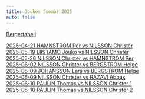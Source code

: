 ```yaml
---
title: Joukos Sommar 2025
auto: false
---
```


[Bergertabell](https://christernilsson.github.io/2025/013-Berger/?title=Joukos%20Sommar%202025%20&p1=1698%20Onni%20Aikio%20&p2=1558%20Helge%20Bergstr%C3%B6m%20&p3=1549%20Jonas%20H%C3%B6k%20&p4=1679%20Lars%20Johansson%20&p5=0000%20Per%20Eriksson%20&p6=1653%20Christer%20Nilsson%20&p7=1673%20Per%20Hamnstr%C3%B6m%20&p8=1504%20Thomas%20Paulin%20&p9=1706%20Abbas%20Razavi%20&p10=1579%20Jouko%20Liistamo%20&r1=101x1%20&r2=0r010%20&r3=10011%20&r4=10001%20&r5=01111%20&r7=xx1xx)

[2025-04-21 HAMNSTRÖM Per vs NILSSON Christer](https://christernilsson.github.io/2025/012-ChessViewer/index.html?Date=2025-04-21_Result:0-1&White=1699_Per_Hamnström&Black=1631_Christer_Nilsson&Link=https://lichess.org/study/GFuwxt03/0YIOMnBG&Seek=TIME:1_MPV:5&moves=e4_e5_f4_Nc6_Nf3_d6_Bc4_Bg4_c3_Nf6_h3_Bxf3_Qxf3_a6_O-O_Be7_d3_Na5_Bb3_Nxb3_axb3_c6_fxe5_dxe5_Be3_Qxd3_Nd2_Qc2_g4_O-O_g5_Nd7_Qf5_Rad8_Nc4_Qxb3_Nxe5_Nxe5_Qxe5_Bd6_Qf5_Qxb2_Bd4_Qh2%23&losses=13_1_76_48_7_18_20_10_42_52_22_40_2_38_9_13_40_15_6_8_6_1_0_3_136_8_6_55_98_53_9_13_145_8_108_9_94_8_2_4_24_5_300_0&bests=Nf3_e5_Nf3_exf4_Nf3_exf4_Nc3_Bg4_Bb5_exf4_O-O_Be6_Qxf3_Qe7_O-O_Qd7_Bb3_exf4_Na3_Nxb3_axb3_Nd7_Na3_dxe5_Na3_Qxd3_Ra5_O-O_Ra5_h6_g5_Nd7_Qd1_Rad8_Rfc1_Qxb3_Na5_Nxe5_Qxe5_Bd6_Qa5_Qxb2_Bf2_Qh2%23
)  
[2025-05-19 LIISTAMO Jouko vs NILSSON Christer](https://christernilsson.github.io/2025/012-ChessViewer/index.html?Date=2025-05-19_Result:0-1&White=_Jouko_Liistamo&Black=_Christer_Nilsson&Link=https://lichess.org/study/AgzTp9sx/eJeKv5T6&Seek=TIME:1_MPV:5&moves=e4_e5_c3_d5_Bd3_c6_Ne2_Nf6_Ng3_Nbd7_Qe2_Nc5_f3_Be7_Bc2_dxe4_fxe4_Bg4_Qf2_Nd3%2B_Bxd3_Qxd3_h3_Nxe4_Nxe4_Qxe4%2B_Kf1_Bh4_Qe3_Qxe3_dxe3_O-O-O_Nd2_Bf5_Kg1_Bg5_Nf3_Rd1%2B_Kh2_Rxh1%2B_Kxh1_Bf6_Bd2_Rd8_Re1_e4_Nd4_Bg6_Bc1_a6_b4_Kc7_a4_b6_Bb2_c5_bxc5_bxc5_Nb3_Rb8_Nxc5_Rxb2_Nxa6%2B_Kb6_Nb4_Ka5_Nd5_Kxa4_c4_Rc2_Rb1_Rb2_Rc1_Kb3_c5_Bf5_c6_Rc2_Rb1%2B_Kc4_Nb4_Rc3_Na6_Rxe3_c7_Bc8_Rb6_Re1%2B_Kh2_Be5%2B_g3_Ra1_Nb8_Ra7_Nc6_Ra2%2B_Kg1_Kc5_Rb8_Kxc6_Rxc8_Ra7_Re8_Bxc7_Re7_Bb6%2B&losses=8_1_57_1_108_97_59_23_74_123_122_42_115_130_10_69_96_59_120_7_12_1_197_4_4_3_11_9_4_66_4_14_3_9_82_162_0_3_6_2_4_1_2_2_29_10_10_140_60_62_0_18_8_11_98_7_79_27_31_10_0_2_5_33_5_32_23_16_2_34_22_29_3_28_18_13_20_8_11_50_92_84_31_45_55_32_175_48_6_27_103_197_253_645_15_15_25_34_106_67_300_300_11_7_300_100&bests=d4_e5_Nf3_d5_exd5_Nf6_exd5_Nf6_O-O_h5_exd5_h5_Bc2_dxe4_Bc2_h5_Nxe4_h5_Qe3_Nd3%2B_Bxd3_Qxd3_Qe3_Nxe4_Nxe4_Qxe4%2B_Kf1_Bh4_Qe3_Qc2_dxe3_O-O-O_Nd2_Bf5_g4_Bg3_Nf3_Be7_Kh2_Rxh1%2B_Kxh1_Bf6_Bd2_Rd8_Kg1_e4_Nd4_c5_b4_c5_b4_Be7_a4_b6_Ba3_c5_Nb3_bxc5_Ne2_Rb8_Nxc5_Rxb2_Nxa6%2B_Kb7_Nb4_Kc5_Nc6%2B_Bh4_c4_Be5_g4_Bb2_Rc1_Bf5_Nxf6_Be5_Nxf6_Be5_Rxc2_Bb2_Nxf6_Rb2_g4_Be5_Rb4%2B_Ra3_Nb4_Rc3_Kh2_Be5%2B_g3_Re2%2B_Rb4%2B_Bd4_Nc6_Ra2%2B_Kh1_Kc5_Nxe5_Kxc6_Rxc8_Bxc7_Re8_Bxc7_Rxe4_Bb6%2B
)  
[2025-05-26 NILSSON Christer vs HAMNSTRÖM Per](https://christernilsson.github.io/2025/012-ChessViewer/index.html?Date=2025-05-26_Result:1-0&White=1618_Christer_Nilsson&Black=1699_Per_Hamnström&Link=https://lichess.org/study/GFuwxt03/Gk9BfBFx&Seek=TIME:1_MPV:5&moves=e4_c5_Nf3_Nc6_d4_cxd4_Nxd4_d6_Bb5_Bd7_O-O_a6_Nxc6_bxc6_Bc4_Nf6_Nc3_e5_Bg5_h6_Bh4_g5_Bg3_Bg4_Be2_Bxe2_Qxe2_h5_h3_h4_Bh2_Nh5_Rad1_Qb6_Na4_Qa7_Qg4_f6_Qe6%2B_Qe7_Rxd6_Qxe6_Rxe6%2B_Kd7_Rxf6_Nxf6_Nb6%2B_Kc7_Nxa8%2B_Kb7_Rd1_Kxa8_Rd8%2B_Kb7_Bxe5_Bg7_Rd6_Rf8_f3_Rf7_Rd8_Nd7_Bxg7_Rxg7_Kf2_Kc7_Re8_Kb6_Ke3_Kc5_Ra8_Ne5_b3_Kb6_Kd4_Ng6_Rb8%2B_Kc7_Ra8_Nf4_Ra7%2B_Kb6_Rxg7_Nxg2_Rxg5_Ne1_Rf5_Nxc2%2B_Kc3_Ne3_Rf4&losses=0_11_0_1_2_3_4_28_30_1_19_60_14_8_6_7_4_37_25_8_9_4_10_25_87_77_3_45_45_3_4_85_29_43_173_188_75_9_31_12_14_0_15_10_33_6_1_334_0_2_472_126_3_0_4_1_42_2_26_15_2_20_1_4_3_3_4_0_0_0_50_47_2_12_22_7_90_2_4_549_0_17_11_71_12_18_58_23_33_75_128&bests=e4_e5_Nf3_Nc6_d4_cxd4_Nxd4_Nf6_c4_Bd7_Be3_g6_Nxc6_bxc6_Ba4_Nf6_Nc3_g6_f4_h6_Bxf6_g5_Bg3_Be7_f3_Be6_Qxe2_Qe7_Rad1_Qe7_Bh2_Qc8_Nd1_Qa5_b3_Qb5_c4_f6_Rd2_Qe7_Rxd6_Qxe6_Rxe6%2B_Kd7_Rxe5_Nxf6_Nb6%2B_Ke6_Nxa8%2B_Kb7_Nc7_Be7_Rd8%2B_Kb7_Bxe5_Bg7_Rxh8_Rf8_Kf1_Rf7_Rd8_Re7_Bxg7_Rxg7_Re8_Ne5_Ra8_a5_b3_Kc7_a3_Nb6_b3_Ng6_Rb8%2B_Ng6_a4_Kc7_Ra8_Rd7%2B_Ra7%2B_Kd8_Rxg7_Ne6%2B_Ke5_Ne1_f4_a5_Ke5_Na3_Kd4
)  
[2025-06-02 NILSSON Christer vs BERGSTRÖM Helge](https://christernilsson.github.io/2025/012-ChessViewer/index.html?Date=2025-06-02_Result:1-0&White=1653_Christer_Nilsson&Black=_Helge_Bergström&Link=https://lichess.org/study/8Ds1Bw7r/M084gH1g&Seek=TIME:1_MPV:5&moves=e4_c5_Nf3_Nc6_Bc4_e6_Nc3_a6_a4_Na5_Qe2_Be7_O-O_h5_d4_Nxc4_Qxc4_d5_exd5_exd5_Qxd5_Qxd5_Nxd5_Bd6_dxc5_Bxc5_Nc7%2B&losses=9_5_2_2_45_8_2_41_50_62_88_48_61_116_77_19_0_154_0_1_4_155_5_193_1_41_1&bests=d4_e5_Nf3_Nc6_d4_e6_O-O_Nf6_d4_Nf6_Ba2_b5_Ba2_Nxc4_Ba2_cxd4_Qxc4_b5_exd5_Nf6_Qxd5_cxd4_Nxd5_Bd8_dxc5_Ne7_Nc7%2B
)  
[2025-06-09  JOHANSSON Lars vs BERGSTRÖM Helge](https://christernilsson.github.io/2025/012-ChessViewer/index.html?Date=2025-06-09_Result:1-0&White=_Lars_Johansson&Black=_Helge_Bergström&Link=https://lichess.org/study/I94HPenc/tvMmj6b7&Seek=TIME:1_MPV:5&moves=d4_Nf6_Nf3_c5_g3_cxd4_Nxd4_e5_Nb3_d5_Bg2_Be6_O-O_Qc7_N1d2_Bd6_c3_O-O_e4_Qc8_Re1_b6_exd5_Bh3_Bh1_Ng4_Ne4_Qf5_f3_Qg6_Nxd6_f5_Bg2_Bxg2_Kxg2_Nh6_Nc4_Nd7_Nxe5_Nxe5_Rxe5_Nf7_Re6_Qh5_Qd3_Rad8_f4_Rd6_Rxd6_Nxd6_Qf3_Qe8_Nd2_Qb5_b3_Re8_c4_Qc5_Bb2_b5_Kf1_bxc4_Nxc4_Nxc4_bxc4_Re3&losses=7_8_10_31_103_8_5_5_0_0_3_26_16_17_90_102_56_28_4_123_100_138_9_34_90_200_13_116_3_3_8_12_6_5_4_116_9_26_1_5_5_5_4_3_27_15_48_26_54_8_27_13_75_35_1_10_10_24_1_23_47_50_84_9_4_4&bests=Nf3_Nf6_c4_c6_d5_cxd4_Bg2_e5_Nb3_d5_Bg2_a5_c4_a5_f4_Be7_c4_a5_e4_Nxe4_exd5_Rd8_exd5_Bg4_Nc4_Re8_Ne4_Qd7_f3_Qg6_Nxd6_f5_Bg2_Bxg2_fxg4_Qxd6_Nc4_Nf7_Nxe5_Nxe5_Bxh6_f4_Re6_Qh5_Be3_Nh8_Bf4_a5_Bd2_Nxd6_Be3_Qf7_Be3_h5_c4_Qc5_c4_Qb4_Qf2_a5_Qf2_Re3_Qc3_Nxc4_bxc4_Re3
)  
[2025-06-09 NILSSON Christer vs RAZAVI Abbas](https://christernilsson.github.io/2025/012-ChessViewer/index.html?Date=2025-06-09_Result:1-0&White=1653_Christer_Nilsson&Black=1707_Abbas_Razavi&Link=https://lichess.org/study/badox5qN/V5HfunPf&Seek=TIME:1_MPV:5&moves=e4_e5_Nf3_Nc6_d4_exd4_c3_d5_exd5_Qxd5_Nxd4_Nxd4_Qxd4_Qxd4_cxd4_Bf5_Be3_O-O-O_Bc4_f6_a3_Ne7_Nc3_Nc6_Rd1_a6_O-O_Bd6_h3_Na5_Bd3_Bg6_Rfe1_f5_Bg5_Rde8_Nd5_Kb8_Ne7_Bxe7_Bxe7_Nc6_Bc5_Rd8_Bc2_b6_d5_Na7_Bd4_Rd7_Bc3_Rhd8_Bb3_Nc8_Re5_c5_Bc2_Nd6_b3_Kc7_a4_Re8_Rxe8_Bxe8_Re1_g6_Be5_Kd8_Bf6%2B_Kc7_Re6_Bf7_Re5_Ne8_Bg5_Rxd5_Re7%2B_Rd7_Bf4%2B_Kd8_Re3_Rd4_Bg5%2B_Kc8_Bd3_c4_Bxc4_Rxc4_bxc4_Nd6_Re7_Bxc4_Bf4_Bb3_Bxd6_Bxa4_Rxh7_Bd7_Rg7_Be8_Ra7_Bb5_Bc7_Bc6_Bxb6_Bb7_Kf1_g5_g3_Kb8_Ke2_Kc8_Ke3_Kb8_Kd4_Ba8_Ke5_Be4_Be3_f4_gxf4_gxf4_Kxf4&losses=7_4_1_1_12_6_33_8_3_1_96_42_28_2_4_41_24_19_3_18_22_16_6_8_8_12_12_3_20_11_59_49_28_85_4_8_32_2_5_58_42_12_17_59_3_0_2_135_1_6_79_14_35_39_39_21_41_2_56_40_2_28_15_7_66_2_0_18_24_0_105_13_5_9_7_16_21_7_5_28_71_111_2_41_95_369_9_170_3_60_1_20_5_13_3_5_25_10_0_12_16_16_0_20_1_2_14_48_114_62_22_103_254_253_385_297_204_152_456_307_300_50_100&bests=d4_e5_Nf3_Nc6_Bb5_exd4_Nxd4_dxc3_exd5_Qxd5_cxd4_Nf6_cxd4_Qxd4_cxd4_Be6_Bb5%2B_Be6_Bc4_Bg6_f3_Nh6_Nc3_Kb8_Rd1_Na5_Ba2_Na5_Rfe1_Na5_Be2_Bxd3_Be2_Bxd3_Bg5_Rde8_Rxe8%2B_Nc6_Bf4_Bh5_Rxe7_Nc6_Bh4_b6_Bc2_b6_d5_bxc5_Bd4_Rd7_d6_Nb5_f3_Bf7_f3_Nd6_Rde1_Nd6_f3_Bf7_f3_Kb7_f4_Bxe8_f3_g6_Rd1_Bf7_Bd3_Kc7_Be5_Bf7_Re5_Ne8_Bh8_Rxd5_Re3_Rd7_Rxd7%2B_Nd6_Rxd7%2B_Nc7_Bg5%2B_Kc7_a5_Nc7_Bxc4_Nd6_bxc4_Nc7_Re7_Nxc4_Bf4_Ne4_a5_Bxa4_Rc7%2B_g5_h4_a5_f3_g5_Bc7_Kd7_Bxb6_Be8_h4_Kb8_f4_Kb8_Rxb7%2B_Bc6_f4_Bg2_f4_a5_Re7_a5_f4_a5_gxf4_gxf4_Kxf4
)  
[2025-06-10 PAULIN Thomas vs NILSSON Christer 1](https://christernilsson.github.io/2025/012-ChessViewer/index.html?Date=2025-06-10_Result:0-1&White=1504_Thomas_Paulin&Black=1653_Christer_Nilsson&Link=https://lichess.org/study/LtzvGeZk/FFovTYh5&Seek=TIME:1_MPV:5&moves=e4_e5_d3_Nf6_g3_Bc5_Nf3_Ng4_d4_exd4_Nxd4_Nxf2_Kxf2_Qf6%2B_Kg2_Bxd4_c3_Qf2%2B_Kh3_d5%2B_g4_Bf6_Qd2_Qf3%23&losses=7_14_27_3_24_23_28_16_12_0_133_43_23_4_154_7_980_100_0_0_100_300_300_0&bests=d4_c5_Nf3_Nc6_f4_d5_Bg2_d5_d4_exd4_h3_Qf6_Kxf2_Qf6%2B_Ke3_Bxd4_Bb5_Qf2%2B_Kh3_d5%2B_Qg4_h5_exd5_Qf3%23
)  
[2025-06-10 PAULIN Thomas vs NILSSON Christer 2](https://christernilsson.github.io/2025/012-ChessViewer/index.html?Date=2025-06-09_Result:0-1&White=1504_Thomas_Paulin&Black=1653_Christer_Nilsson&Link=https://lichess.org/study/LtzvGeZk/VaaE0d4W&Seek=TIME:1_MPV:5&moves=e4_e5_g3_Nf6_Bg2_Bc5_d3_d5_Bg5_Bxf2%2B_Kxf2_Ng4%2B_Kf1_Qxg5_Qd2_Qe3_Qe2_Qc1%2B_Qe1_Ne3%2B_Kf2_Qxe1%2B_Kxe1_Nxc2%2B&losses=3_7_91_63_7_1_9_18_130_346_17_123_672_20_15_94_246_12_6_5_1_7_3_126&bests=d4_e5_Nf3_d5_Bg2_Bc5_Nc3_d6_exd5_dxe4_Kxf2_h6_Qxg4_Qxg5_Qd2_Qf6%2B_exd5_Qc1%2B_Qe1_Ne3%2B_Kf2_Qxe1%2B_Kxe1_d4
)  
